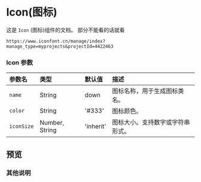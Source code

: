 # Icon(图标)

这是 `Icon` (图标)组件的文档。
部分不能看的话就看
```
https://www.iconfont.cn/manage/index?manage_type=myprojects&projectId=4422463
```
### Icon 参数
| 参数名        | 类型                       | 默认值       | 描述                                       | 
|:-----------| :------------------------- |:----------| :----------------------------------------- |
| `name`     | String                     | down      | 图标名称，用于生成图标类名。               | 
| `color`    | String                     | '#333'    | 图标颜色。                                 | 
| `iconSize` | Number, String             | 'inherit' | 图标大小。支持数字或字符串形式。           |


## 预览
<preview path="../../demos/icon/icon.vue" title="基本使用" description=" "></preview>


### 其他说明

